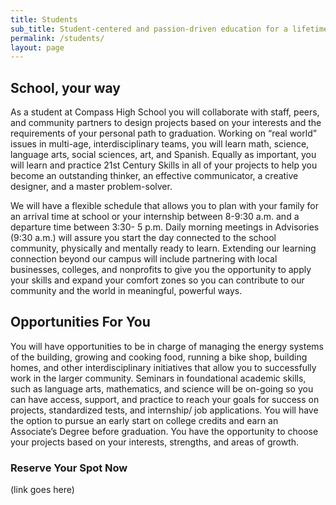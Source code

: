```yaml
---
title: Students
sub_title: Student-centered and passion-driven education for a lifetime.
permalink: /students/
layout: page
---
```

## School, your way
As a student at Compass High School you will collaborate with staff, peers, and community partners to design projects based on your interests and the requirements of your personal path to graduation. Working on “real world” issues in multi-age, interdisciplinary teams, you will learn  math, science, language arts, social sciences, art, and Spanish. Equally as important, you will learn and practice 21st Century Skills in all of your projects to help you become an outstanding thinker, an effective communicator, a creative designer, and a master problem-solver.

We will have a flexible schedule that allows you to plan with your family for an arrival time at school or your internship between 8-9:30 a.m. and a departure time between 3:30- 5 p.m.  Daily morning meetings in Advisories (9:30 a.m.) will assure you start the day connected to the school community, physically and mentally ready to learn. Extending our learning connection beyond our campus will include partnering with local businesses, colleges, and nonprofits to give you the opportunity to apply your skills and expand your comfort zones so you can contribute to our community and the world in meaningful, powerful ways.

## Opportunities For You
You will have opportunities to be in charge of managing the energy systems of the building, growing and cooking food, running a bike shop, building homes, and other interdisciplinary initiatives that allow you to successfully work in the larger community. Seminars in foundational academic skills, such as language arts, mathematics, and science will be on-going so you can have access, support, and practice to reach your goals for success on projects, standardized tests, and internship/ job applications. You will have the option to pursue an early start on college credits and earn an Associate’s Degree before graduation. You have the opportunity to choose your projects based on your interests, strengths, and areas of growth.


### Reserve Your Spot Now
(link goes here)

